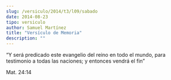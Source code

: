 ```yaml
---
slug: /versiculo/2014/t3/l09/sabado
date: 2014-08-23
tipo: versiculo
author: Samuel Martínez
title: "Versículo de Memoria"
description: ""
---
```


“Y será predicado este evangelio del reino en todo el mundo, para testimonio a todas las naciones; y entonces vendrá el fin”

Mat. 24:14

